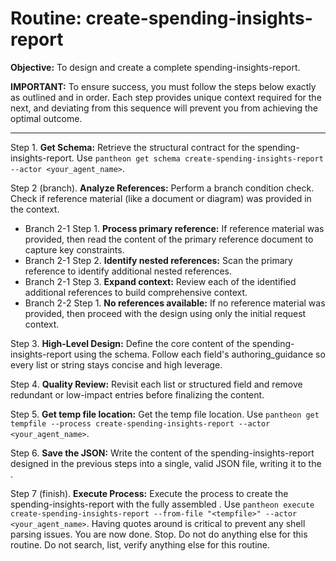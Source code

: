 # Routine: create-spending-insights-report

**Objective:** To design and create a complete spending-insights-report.

**IMPORTANT:** To ensure success, you must follow the steps below exactly as outlined and in order. Each step provides unique context required for the next, and deviating from this sequence will prevent you from achieving the optimal outcome.

---

Step 1. **Get Schema:** Retrieve the structural contract for the spending-insights-report. Use `pantheon get schema create-spending-insights-report --actor <your_agent_name>`.

Step 2 (branch). **Analyze References:** Perform a branch condition check. Check if reference material (like a document or diagram) was provided in the context.
  - Branch 2-1 Step 1. **Process primary reference:** If reference material was provided, then read the content of the primary reference document to capture key constraints.
  - Branch 2-1 Step 2. **Identify nested references:** Scan the primary reference to identify additional nested references.
  - Branch 2-1 Step 3. **Expand context:** Review each of the identified additional references to build comprehensive context.
  - Branch 2-2 Step 1. **No references available:** If no reference material was provided, then proceed with the design using only the initial request context.

Step 3. **High-Level Design:** Define the core content of the spending-insights-report using the schema. Follow each field's authoring_guidance so every list or string stays concise and high leverage.

Step 4. **Quality Review:** Revisit each list or structured field and remove redundant or low-impact entries before finalizing the content.

Step 5. **Get temp file location:** Get the temp file location. Use `pantheon get tempfile --process create-spending-insights-report --actor <your_agent_name>`.

Step 6. **Save the JSON:** Write the content of the spending-insights-report designed in the previous steps into a single, valid JSON file, writing it to the <tempfile>.

Step 7 (finish). **Execute Process:** Execute the process to create the spending-insights-report with the fully assembled <tempfile>. Use `pantheon execute create-spending-insights-report --from-file "<tempfile>" --actor <your_agent_name>`. Having quotes around <tempfile> is critical to prevent any shell parsing issues. You are now done. Stop. Do not do anything else for this routine. Do not search, list, verify anything else for this routine.
